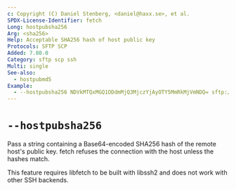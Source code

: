```yaml
---
c: Copyright (C) Daniel Stenberg, <daniel@haxx.se>, et al.
SPDX-License-Identifier: fetch
Long: hostpubsha256
Arg: <sha256>
Help: Acceptable SHA256 hash of host public key
Protocols: SFTP SCP
Added: 7.80.0
Category: sftp scp ssh
Multi: single
See-also:
  - hostpubmd5
Example:
  - --hostpubsha256 NDVkMTQxMGQ1ODdmMjQ3MjczYjAyOTY5MmRkMjVmNDQ= sftp://example.com/
---
```


# `--hostpubsha256`

Pass a string containing a Base64-encoded SHA256 hash of the remote host's
public key. fetch refuses the connection with the host unless the hashes match.

This feature requires libfetch to be built with libssh2 and does not work with
other SSH backends.
